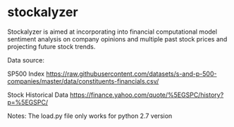 # stockalyzer

Stockalyzer is aimed at incorporating into financial computational model sentiment analysis on company opinions and multiple past stock prices and projecting future stock trends. 


Data source:

SP500 Index
https://raw.githubusercontent.com/datasets/s-and-p-500-companies/master/data/constituents-financials.csv/

Stock Historical Data
https://finance.yahoo.com/quote/%5EGSPC/history?p=%5EGSPC/

Notes:
The load.py file only works for python 2.7 version
